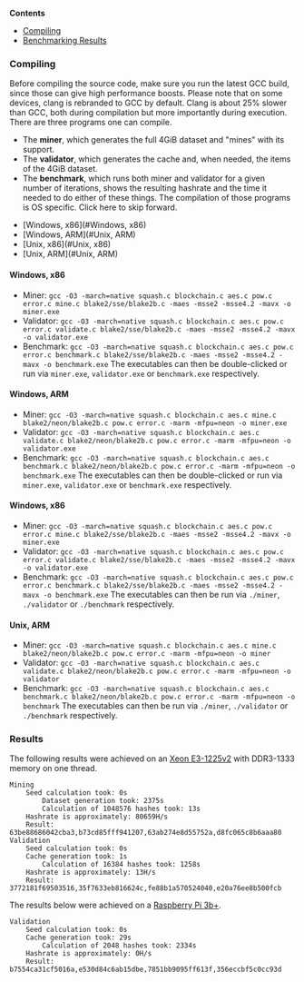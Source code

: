 **Contents**
- [Compiling](#Compiling)
- [Benchmarking Results](#Results)

### Compiling
Before compiling the source code, make sure you run the latest GCC build, since those can give high performance boosts. Please note that on some devices, clang is rebranded to GCC by default. Clang is about 25% slower than GCC, both during compilation but more importantly during execution. </br>
There are three programs one can compile. 
* The **miner**, which generates the full 4GiB dataset and "mines" with its support.
* The **validator**, which generates the cache and, when needed, the items of the 4GiB dataset.
* The **benchmark**, which runs both miner and validator for a given number of iterations, shows the resulting hashrate and the time it needed to do either of these things.
The compilation of those programs is OS specific. Click here to skip forward.
- [Windows, x86](#Windows, x86)
- [Windows, ARM](#Unix, ARM)
- [Unix, x86](#Unix, x86)
- [Unix, ARM](#Unix, ARM)

#### Windows, x86
* Miner: `gcc -O3 -march=native squash.c blockchain.c aes.c pow.c error.c mine.c blake2/sse/blake2b.c -maes -msse2 -msse4.2 -mavx -o miner.exe`
* Validator: `gcc -O3 -march=native squash.c blockchain.c aes.c pow.c error.c validate.c blake2/sse/blake2b.c -maes -msse2 -msse4.2 -mavx -o validator.exe`
* Benchmark: `gcc -O3 -march=native squash.c blockchain.c aes.c pow.c error.c benchmark.c blake2/sse/blake2b.c -maes -msse2 -msse4.2 -mavx -o benchmark.exe`
The executables can then be double-clicked or run via `miner.exe`, `validator.exe` or `benchmark.exe` respectively.

#### Windows, ARM
* Miner: `gcc -O3 -march=native squash.c blockchain.c aes.c mine.c blake2/neon/blake2b.c pow.c error.c -marm -mfpu=neon -o miner.exe`
* Validator: `gcc -O3 -march=native squash.c blockchain.c aes.c validate.c blake2/neon/blake2b.c pow.c error.c -marm -mfpu=neon -o validator.exe`
* Benchmark: `gcc -O3 -march=native squash.c blockchain.c aes.c benchmark.c blake2/neon/blake2b.c pow.c error.c -marm -mfpu=neon -o benchmark.exe`
The executables can then be double-clicked or run via `miner.exe`, `validator.exe` or `benchmark.exe` respectively.

#### Windows, x86
* Miner: `gcc -O3 -march=native squash.c blockchain.c aes.c pow.c error.c mine.c blake2/sse/blake2b.c -maes -msse2 -msse4.2 -mavx -o miner.exe`
* Validator: `gcc -O3 -march=native squash.c blockchain.c aes.c pow.c error.c validate.c blake2/sse/blake2b.c -maes -msse2 -msse4.2 -mavx -o validator.exe`
* Benchmark: `gcc -O3 -march=native squash.c blockchain.c aes.c pow.c error.c benchmark.c blake2/sse/blake2b.c -maes -msse2 -msse4.2 -mavx -o benchmark.exe`
The executables can then be run via `./miner`, `./validator` or `./benchmark` respectively.

#### Unix, ARM
* Miner: `gcc -O3 -march=native squash.c blockchain.c aes.c mine.c blake2/neon/blake2b.c pow.c error.c -marm -mfpu=neon -o miner`
* Validator: `gcc -O3 -march=native squash.c blockchain.c aes.c validate.c blake2/neon/blake2b.c pow.c error.c -marm -mfpu=neon -o validator`
* Benchmark: `gcc -O3 -march=native squash.c blockchain.c aes.c benchmark.c blake2/neon/blake2b.c pow.c error.c -marm -mfpu=neon -o benchmark`
The executables can then be run via `./miner`, `./validator` or `./benchmark` respectively.

### Results
The following results were achieved on an [Xeon E3-1225v2](https://ark.intel.com/content/www/us/en/ark/products/65733/intel-xeon-processor-e3-1225-v2-8m-cache-3-20-ghz.html) with DDR3-1333 memory on one thread.

```
Mining
	Seed calculation took: 0s
        Dataset generation took: 2375s                                          
        Calculation of 1048576 hashes took: 13s                                 
	Hashrate is approximately: 80659H/s
	Result: 63be88686042cba3,b73cd85fff941207,63ab274e8d55752a,d8fc065c8b6aaa80
Validation
	Seed calculation took: 0s
	Cache generation took: 1s
        Calculation of 16384 hashes took: 1258s                                 
	Hashrate is approximately: 13H/s
	Result: 3772181f69503516,35f7633eb816624c,fe88b1a570524040,e20a76ee8b500fcb
```

The results below were achieved on a [Raspberry Pi 3b+](https://www.raspberrypi.org/magpi/raspberry-pi-specs-benchmarks/).
```
Validation
	Seed calculation took: 0s
	Cache generation took: 29s
        Calculation of 2048 hashes took: 2334s                                  
	Hashrate is approximately: 0H/s
	Result: b7554ca31cf5016a,e530d84c6ab15dbe,7851bb9095ff613f,356eccbf5c0cc93d
```
